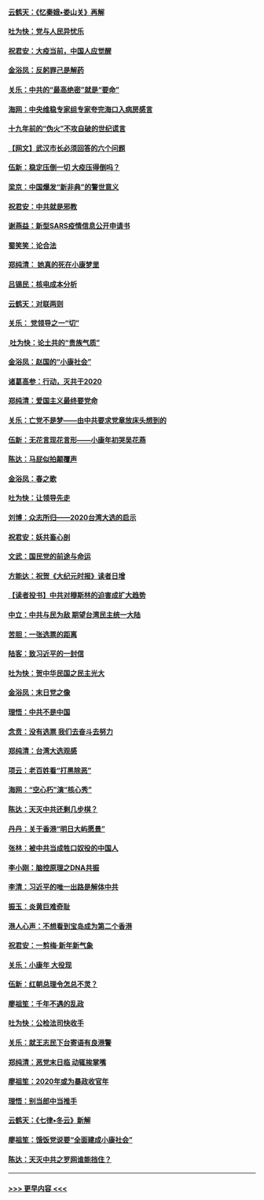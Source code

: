 #### [云鹤天：《忆秦娥▪娄山关》再解](../pages/nsc993/n11824682.md?t=01280344) 
#### [吐为快：党与人民异忧乐](../pages/nsc993/n11824660.md?t=01280344) 
#### [祝君安：大疫当前，中国人应觉醒](../pages/nsc993/n11821946.md?t=01280344) 
#### [金浴凤：反躬罪己是解药](../pages/nsc993/n11820280.md?t=01280344) 
#### [关乐：中共的“最高绝密”就是“要命”](../pages/nsc993/n11816946.md?t=01280344) 
#### [海网：中央维稳专家组专家夸完海口入病房感言](../pages/nsc993/n11815138.md?t=01280344) 
#### [十九年前的“伪火”不攻自破的世纪谎言](../pages/nsc993/n11813238.md?t=01280344) 
#### [【网文】武汉市长必须回答的六个问题](../pages/nsc993/n11813848.md?t=01280344) 
#### [伍新：稳定压倒一切 大疫压得倒吗？](../pages/nsc993/n11812634.md?t=01280344) 
#### [梁京：中国爆发“新非典”的警世意义](../pages/nsc993/n11812554.md?t=01280344) 
#### [祝君安：中共就是邪教](../pages/nsc993/n11812431.md?t=01280344) 
#### [谢燕益：新型SARS疫情信息公开申请书](../pages/nsc993/n11808840.md?t=01280344) 
#### [蜀笑笑：论合法](../pages/nsc993/n11808064.md?t=01280344) 
#### [郑纯清： 她真的死在小康梦里](../pages/nsc993/n11806623.md?t=01280344) 
#### [吕锡民：核电成本分析](../pages/nsc993/n11806284.md?t=01280344) 
#### [云鹤天：对联两则](../pages/nsc993/n11805957.md?t=01280344) 
#### [关乐： 党领导之一“切”](../pages/nsc993/n11804505.md?t=01280344) 
#### [ 吐为快：论土共的“贵族气质”](../pages/nsc993/n11804490.md?t=01280344) 
#### [金浴凤：赵国的“小康社会”](../pages/nsc993/n11804452.md?t=01280344) 
#### [诸葛高参：行动，灭共于2020](../pages/nsc993/n11804120.md?t=01280344) 
#### [郑纯清：爱国主义最终要党命](../pages/nsc993/n11802197.md?t=01280344) 
#### [关乐：亡党不是梦——由中共要求党章放床头想到的](../pages/nsc993/n11802156.md?t=01280344) 
#### [伍新：无花言现花言形——小康年初哭吴花燕](../pages/nsc993/n11800044.md?t=01280344) 
#### [陈达：马屁似拍颠覆声](../pages/nsc993/n11800010.md?t=01280344) 
#### [金浴凤：春之歌](../pages/nsc993/n11797687.md?t=01280344) 
#### [吐为快：让领导先走](../pages/nsc993/n11797512.md?t=01280344) 
#### [刘博：众志所归——2020台湾大选的启示](../pages/nsc993/n11796878.md?t=01280344) 
#### [祝君安：妖共畜心剖](../pages/nsc993/n11794273.md?t=01280344) 
#### [文武：国民党的前途与命运](../pages/nsc993/n11794198.md?t=01280344) 
#### [方能达：祝贺《大纪元时报》读者日增](../pages/nsc993/n11793807.md?t=01280344) 
#### [【读者投书】中共对穆斯林的迫害成扩大趋势](../pages/nsc993/n11791371.md?t=01280344) 
#### [中立：中共与民为敌 期望台湾民主统一大陆](../pages/nsc993/n11790392.md?t=01280344) 
#### [苦胆：一张选票的距离](../pages/nsc993/n11788914.md?t=01280344) 
#### [陆客：致习近平的一封信](../pages/nsc993/n11788867.md?t=01280344) 
#### [吐为快：贺中华民国之民主光大](../pages/nsc993/n11788618.md?t=01280344) 
#### [金浴凤：末日党之像](../pages/nsc993/n11787475.md?t=01280344) 
#### [理悟：中共不是中国](../pages/nsc993/n11787463.md?t=01280344) 
#### [念贲：没有选票  我们去奋斗去努力](../pages/nsc993/n11787398.md?t=01280344) 
#### [郑纯清：台湾大选观感](../pages/nsc993/n11786210.md?t=01280344) 
#### [项云：老百姓看“打黑除恶”](../pages/nsc993/n11785398.md?t=01280344) 
#### [海网：“空心朽”演“核心秀”](../pages/nsc993/n11783874.md?t=01280344) 
#### [陈达：天灭中共还剩几步棋？](../pages/nsc993/n11783719.md?t=01280344) 
#### [丹丹：关于香港“明日大屿愿景”](../pages/nsc993/n11783273.md?t=01280344) 
#### [张林：被中共当成牲口奴役的中国人](../pages/nsc993/n11782397.md?t=01280344) 
#### [李小刚：脑控原理之DNA共振](../pages/nsc993/n11780962.md?t=01280344) 
#### [李清：习近平的唯一出路是解体中共](../pages/nsc993/n11780866.md?t=01280344) 
#### [振玉：炎黄巨难奇耻](../pages/nsc993/n11779632.md?t=01280344) 
#### [港人心声：不想看到宝岛成为第二个香港](../pages/nsc993/n11778817.md?t=01280344) 
#### [祝君安：一剪梅‧新年新气象](../pages/nsc993/n11776340.md?t=01280344) 
#### [关乐：小康年 大役现](../pages/nsc993/n11774213.md?t=01280344) 
#### [伍新：红朝总理令怎总不灵？](../pages/nsc993/n11770813.md?t=01280344) 
#### [廖祖笙：千年不遇的乱政](../pages/nsc993/n11770373.md?t=01280344) 
#### [吐为快：公检法司快收手](../pages/nsc993/n11770359.md?t=01280344) 
#### [关乐：就王志民下台寄语有良港警](../pages/nsc993/n11769903.md?t=01280344) 
#### [郑纯清：恶党末日临 动辄挨掌嘴](../pages/nsc993/n11769356.md?t=01280344) 
#### [廖祖笙：2020年或为暴政收官年](../pages/nsc993/n11768216.md?t=01280344) 
#### [理悟：别当郎中当推手](../pages/nsc993/n11768243.md?t=01280344) 
#### [云鹤天：《七律▪冬云》新解](../pages/nsc993/n11768204.md?t=01280344) 
#### [廖祖笙：饿饭党说要“全面建成小康社会”](../pages/nsc993/n11767482.md?t=01280344) 
#### [陈达：天灭中共之罗网谁能挡住？](../pages/nsc993/n11767465.md?t=01280344) 

----
#### [ >>> 更早内容 <<< ](../indexes/nsc993-earlier.md)
